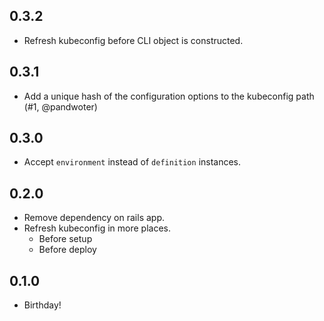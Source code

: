 ## 0.3.2
* Refresh kubeconfig before CLI object is constructed.

## 0.3.1
* Add a unique hash of the configuration options to the kubeconfig path (#1, @pandwoter)

## 0.3.0
* Accept `environment` instead of `definition` instances.

## 0.2.0
* Remove dependency on rails app.
* Refresh kubeconfig in more places.
  - Before setup
  - Before deploy

## 0.1.0
* Birthday!
